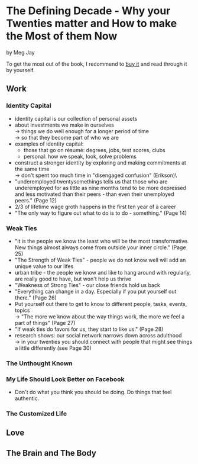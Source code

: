 
# The Defining Decade - Why your Twenties matter and How to make the Most of them Now

by Meg Jay

To get the most out of the book, I recommend to [buy it](https://www.amazon.de/Defining-Decade-Meg-Jay/dp/1782114920/ref=sr_1_1?keywords=the+defining+decade&qid=1649273605&sprefix=the+defi%2Caps%2C149&sr=8-1) and read through it by yourself.

## Work

### Identity Capital

- identity capital is our collection of personal assets
- about investments we make in ourselves\
  -> things we do well enough for a longer period of time\
  -> so that they become part of who we are
- examples of identity capital:
  - those that go on résumé: degrees, jobs, test scores, clubs
  - personal: how we speak, look, solve problems
- construct a stronger identity by exploring and making commitments at the same time\
  -> don't spent too much time in "disengaged confusion" (Erikson)\
- "underemployed twentysomethings tells us that those who are underemployed for as little as nine months tend to be more depressed and less motivated than their peers - than even their unemployed peers." (Page 12)
- 2/3 of lifetime wage groth happens in the first ten year of a career
- "The only way to figure out what to do is to do - something." (Page 14)

### Weak Ties

- "it is the people we know the least who will be the most transformative. New things almost always come from outside your inner circle." (Page 25)
- "The Strength of Weak Ties" - people we do not know well will add an unique value to our lifes
- urban tribe - the people we know and like to hang around with regularly, are really good to have, but won't help us thrive
- "Weakness of Strong Ties" - our close friends hold us back
- "Everything can change in a day. Especially if you put yourself out there." (Page 26)
- Put yourself out there to get to know to different people, tasks, events, topics\
  -> "The more we know about the way things work, the more we feel a part of things" (Page 27)
- "If weak ties do favors for us, they start to like us." (Page 28)
- research shows: our social network narrows down across adulthood\
  -> in your twenties you should connect with people that might see things a little differently (see Page 30)

### The Unthought Known

### My Life Should Look Better on Facebook

- Don't do what you think you should be doing. Do things that feel authentic.

### The Customized Life

## Love

## The Brain and The Body
